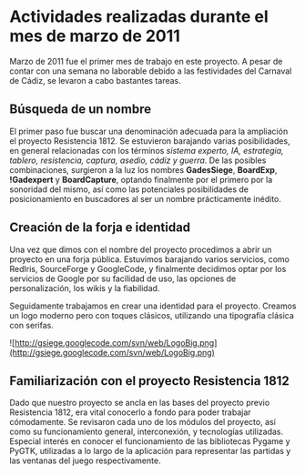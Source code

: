 # Actividades realizadas durante el mes de marzo de 2011 #

Marzo de 2011 fue el primer mes de trabajo en este proyecto. A pesar de contar con una semana no laborable debido a las festividades del Carnaval de Cádiz, se levaron a cabo bastantes tareas.

## Búsqueda de un nombre ##
El primer paso fue buscar una denominación adecuada para la ampliación el proyecto Resistencia 1812. Se estuvieron barajando varias posibilidades, en general relacionadas con los términos _sistema experto, IA, estrategia, tablero, resistencia, captura, asedio, cádiz y guerra_. De las posibles combinaciones, surgieron a la luz los nombres **GadesSiege**, **BoardExp**, **!Gadexpert** y **BoardCapture**, optando finalmente por el primero por la sonoridad del mismo, así como las potenciales posibilidades de posicionamiento en buscadores al ser un nombre prácticamente inédito.

## Creación de la forja e identidad ##
Una vez que dimos con el nombre del proyecto procedimos a abrir un proyecto en una forja pública. Estuvimos barajando varios servicios, como RedIris, SourceForge y GoogleCode, y finalmente decidimos optar por los servicios de Google por su facilidad de uso, las opciones de personalización, los wikis y la fiabilidad.

Seguidamente trabajamos en crear una identidad para el proyecto. Creamos un logo moderno pero con toques clásicos, utilizando una tipografía clásica con serifas.

![http://gsiege.googlecode.com/svn/web/LogoBig.png](http://gsiege.googlecode.com/svn/web/LogoBig.png)

## Familiarización con el proyecto Resistencia 1812 ##
Dado que nuestro proyecto se ancla en las bases del proyecto previo Resistencia 1812, era vital conocerlo a fondo para poder trabajar cómodamente. Se revisaron cada uno de los módulos del proyecto, así como su funcionamiento general, interconexión, y tecnologías utilizadas. Especial interés en conocer el funcionamiento de las bibliotecas Pygame y PyGTK, utilizadas a lo largo de la aplicación para representar las partidas y las ventanas del juego respectivamente.